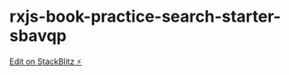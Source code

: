 # rxjs-book-practice-search-starter-sbavqp

[Edit on StackBlitz ⚡️](https://stackblitz.com/edit/rxjs-book-practice-search-starter-sbavqp)